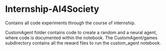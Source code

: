 # Internship-AI4Society
Contains all code experiments through the course of internship.

CustomAgent folder contains code to create a random and a neural agent, where code is documented within the notebook. The CustomAgent/games subdirectory contains all the reward files to run the custom_agent notebook.

